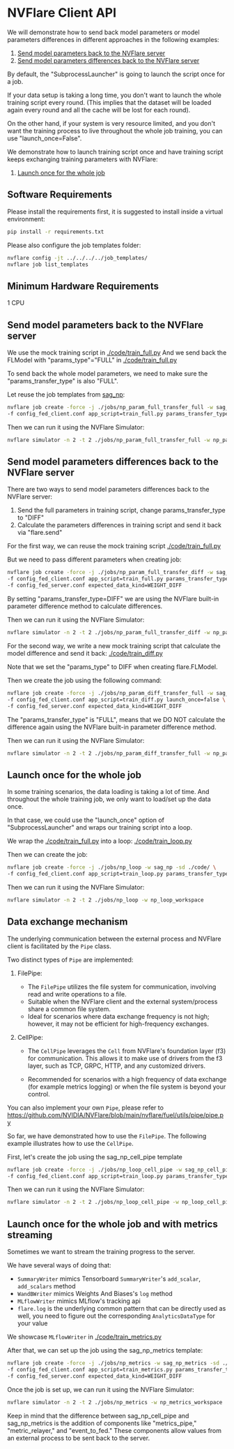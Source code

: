 # NVFlare Client API

We will demonstrate how to send back model parameters or model parameters differences in different approaches in the following examples:

  1. [Send model parameters back to the NVFlare server](#send-model-parameters-back-to-the-nvflare-server)
  2. [Send model parameters differences back to the NVFlare server](#send-model-parameters-differences-back-to-the-nvflare-server)


By default, the "SubprocessLauncher" is going to launch the script once for a job.

If your data setup is taking a long time, you don't want to launch the whole training script every round.
(This implies that the dataset will be loaded again every round and all the cache will be lost for each round).

On the other hand, if your system is very resource limited, and you don't want the training process to live throughout the whole
job training, you can use "launch_once=False".

We demonstrate how to launch training script once and have training script keeps exchanging training parameters with NVFlare:

  1. [Launch once for the whole job](#launch-once-for-the-whole-job)

## Software Requirements

Please install the requirements first, it is suggested to install inside a virtual environment:

```bash
pip install -r requirements.txt
```

Please also configure the job templates folder:

```bash
nvflare config -jt ../../../../job_templates/
nvflare job list_templates
```

## Minimum Hardware Requirements

1 CPU


## Send model parameters back to the NVFlare server

We use the mock training script in [./code/train_full.py](./code/train_full.py)
And we send back the FLModel with "params_type"="FULL" in [./code/train_full.py](./code/train_full.py)

To send back the whole model parameters, we need to make sure the "params_transfer_type" is also "FULL".

Let reuse the job templates from [sag_np](../../../../job_templates/sag_np/):

```bash
nvflare job create -force -j ./jobs/np_param_full_transfer_full -w sag_np -sd ./code/ \
-f config_fed_client.conf app_script=train_full.py params_transfer_type=FULL launch_once=false
```

Then we can run it using the NVFlare Simulator:

```bash
nvflare simulator -n 2 -t 2 ./jobs/np_param_full_transfer_full -w np_param_full_transfer_full_workspace
```

## Send model parameters differences back to the NVFlare server

There are two ways to send model parameters differences back to the NVFlare server:

1. Send the full parameters in training script, change params_transfer_type to "DIFF"
2. Calculate the parameters differences in training script and send it back via "flare.send"

For the first way, we can reuse the mock training script [./code/train_full.py](./code/train_full.py)

But we need to pass different parameters when creating job:

```bash
nvflare job create -force -j ./jobs/np_param_full_transfer_diff -w sag_np -sd ./code/ \
-f config_fed_client.conf app_script=train_full.py params_transfer_type=DIFF launch_once=false \
-f config_fed_server.conf expected_data_kind=WEIGHT_DIFF
```

By setting "params_transfer_type=DIFF" we are using the NVFlare built-in parameter difference method to calculate differences.

Then we can run it using the NVFlare Simulator:

```bash
nvflare simulator -n 2 -t 2 ./jobs/np_param_full_transfer_diff -w np_param_full_transfer_diff_workspace
```

For the second way, we write a new mock training script that calculate the model difference and send it back: [./code/train_diff.py](./code/train_diff.py)

Note that we set the "params_type" to DIFF when creating flare.FLModel.

Then we create the job using the following command:

```bash
nvflare job create -force -j ./jobs/np_param_diff_transfer_full -w sag_np -sd ./code/ \
-f config_fed_client.conf app_script=train_diff.py launch_once=false \
-f config_fed_server.conf expected_data_kind=WEIGHT_DIFF
```

The "params_transfer_type" is "FULL", means that we DO NOT calculate the difference again using the NVFlare built-in parameter difference method.

Then we can run it using the NVFlare Simulator:

```bash
nvflare simulator -n 2 -t 2 ./jobs/np_param_diff_transfer_full -w np_param_diff_transfer_full_workspace
```

## Launch once for the whole job

In some training scenarios, the data loading is taking a lot of time.
And throughout the whole training job, we only want to load/set up the data once.

In that case, we could use the "launch_once" option of "SubprocessLauncher" and wraps our training script into a loop.

We wrap the [./code/train_full.py](./code/train_full.py) into a loop: [./code/train_loop.py](./code/train_loop.py)

Then we can create the job:

```bash
nvflare job create -force -j ./jobs/np_loop -w sag_np -sd ./code/ \
-f config_fed_client.conf app_script=train_loop.py params_transfer_type=FULL launch_once=true
```

Then we can run it using the NVFlare Simulator:

```bash
nvflare simulator -n 2 -t 2 ./jobs/np_loop -w np_loop_workspace
```

## Data exchange mechanism

The underlying communication between the external process and NVFlare client is facilitated by the `Pipe` class.

Two distinct types of `Pipe` are implemented:

1. FilePipe:
   - The `FilePipe` utilizes the file system for communication, involving read and write operations to a file.
   - Suitable when the NVFlare client and the external system/process share a common file system.
   - Ideal for scenarios where data exchange frequency is not high; however, it may not be efficient for high-frequency exchanges.

2. CellPipe:
    - The `CellPipe` leverages the `Cell` from NVFlare's foundation layer (f3) for communication. 
      This allows it to make use of drivers from the f3 layer, such as TCP, GRPC, HTTP, and any customized drivers.

    - Recommended for scenarios with a high frequency of data exchange (for example metrics logging)
      or when the file system is beyond your control.

You can also implement your own `Pipe`, please refer to https://github.com/NVIDIA/NVFlare/blob/main/nvflare/fuel/utils/pipe/pipe.py

So far, we have demonstrated how to use the `FilePipe`.
The following example illustrates how to use the `CellPipe`.

First, let's create the job using the sag_np_cell_pipe template

```bash
nvflare job create -force -j ./jobs/np_loop_cell_pipe -w sag_np_cell_pipe -sd ./code/ \
-f config_fed_client.conf app_script=train_loop.py params_transfer_type=FULL launch_once=true
```

Then we can run it using the NVFlare Simulator:

```bash
nvflare simulator -n 2 -t 2 ./jobs/np_loop_cell_pipe -w np_loop_cell_pipe_workspace
```

## Launch once for the whole job and with metrics streaming

Sometimes we want to stream the training progress to the server.

We have several ways of doing that:

  - `SummaryWriter` mimics Tensorboard `SummaryWriter`'s `add_scalar`, `add_scalars` method
  - `WandBWriter` mimics Weights And Biases's `log` method
  - `MLflowWriter` mimics MLflow's tracking api
  - `flare.log` is the underlying common pattern that can be directly used as well, you need to figure out the
    corresponding `AnalyticsDataType` for your value

We showcase `MLflowWriter` in [./code/train_metrics.py](./code/train_metrics.py)

After that, we can set up the job using the sag_np_metrics template:

```bash
nvflare job create -force -j ./jobs/np_metrics -w sag_np_metrics -sd ./code/ \
-f config_fed_client.conf app_script=train_metrics.py params_transfer_type=DIFF launch_once=true \
-f config_fed_server.conf expected_data_kind=WEIGHT_DIFF
```

Once the job is set up, we can run it using the NVFlare Simulator:

```bash
nvflare simulator -n 2 -t 2 ./jobs/np_metrics -w np_metrics_workspace
```

Keep in mind that the difference between sag_np_cell_pipe and sag_np_metrics is the
addition of components like "metrics_pipe," "metric_relayer," and "event_to_fed."
These components allow values from an external process to be sent back to the server.

